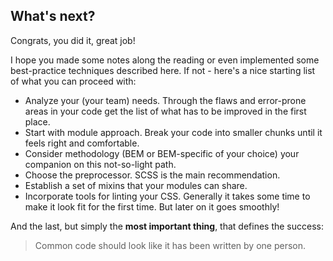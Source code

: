 ## What's next?

Congrats, you did it, great job!

I hope you made some notes along the reading or even implemented some best-practice techniques described here. If not - here's a nice starting list of what you can proceed with:

- Analyze your (your team) needs. Through the flaws and error-prone areas in your code get the list of what has to be improved in the first place.
- Start with module approach. Break your code into smaller chunks until it feels right and comfortable.
- Consider methodology (BEM or BEM-specific of your choice) your companion on this not-so-light path.
- Choose the preprocessor. SCSS is the main recommendation.
- Establish a set of mixins that your modules can share.
- Incorporate tools for linting your CSS. Generally it takes some time to make it look fit for the first time. But later on it goes smoothly!

And the last, but simply the **most important thing**, that defines the success:

> Common code should look like it has been written by one person.
